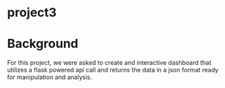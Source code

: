 # project3

# Background 
For this project, we were asked to create and interactive dashboard that utilizes a flask powered api call and returns the data in
a json format ready for manipulation and analysis. 
